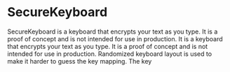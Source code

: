# SecureKeyboard
SecureKeyboard is a keyboard that encrypts your text as you type. It is a proof of concept and is not intended for use in production. It is a keyboard that encrypts your text as you type. It is a proof of concept and is not intended for use in production.
Randomized keyboard layout is used to make it harder to guess the key mapping. The key

